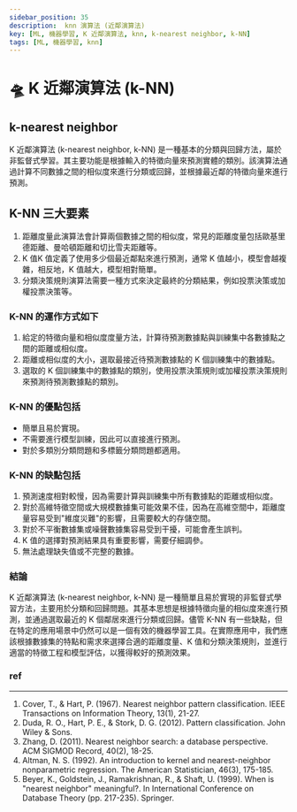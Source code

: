 ```yaml
---
sidebar_position: 35
description:  knn 演算法 (近鄰演算法)
key: [ML, 機器學習, K 近鄰演算法, knn, k-nearest neighbor, k-NN]
tags: [ML, 機器學習, knn]
---
```


# 🛸 K 近鄰演算法 (k-NN)

## k-nearest neighbor

K 近鄰演算法 (k-nearest neighbor, k-NN) 是一種基本的分類與回歸方法，屬於非監督式學習。其主要功能是根據輸入的特徵向量來預測實體的類別。該演算法通過計算不同數據之間的相似度來進行分類或回歸，並根據最近鄰的特徵向量來進行預測。

## K-NN 三大要素

1. 距離度量此演算法會計算兩個數據之間的相似度，常見的距離度量包括歐基里德距離、曼哈頓距離和切比雪夫距離等。
2. K 值K 值定義了使用多少個最近鄰點來進行預測，通常 K 值越小，模型會越複雜，相反地，K 值越大，模型相對簡單。
3. 分類決策規則演算法需要一種方式來決定最終的分類結果，例如投票決策或加權投票決策等。

### K-NN 的運作方式如下

1. 給定的特徵向量和相似度度量方法，計算待預測數據點與訓練集中各數據點之間的距離或相似度。
2. 距離或相似度的大小，選取最接近待預測數據點的 K 個訓練集中的數據點。
3. 選取的 K 個訓練集中的數據點的類別，使用投票決策規則或加權投票決策規則來預測待預測數據點的類別。

### K-NN 的優點包括

- 簡單且易於實現。
- 不需要進行模型訓練，因此可以直接進行預測。
- 對於多類別分類問題和多標籤分類問題都適用。

### K-NN 的缺點包括

1. 預測速度相對較慢，因為需要計算與訓練集中所有數據點的距離或相似度。
2. 對於高維特徵空間或大規模數據集可能效果不佳，因為在高維空間中，距離度量容易受到"維度災難"的影響，且需要較大的存儲空間。
3. 對於不平衡數據集或噪聲數據集容易受到干擾，可能會產生誤判。
4. K 值的選擇對預測結果具有重要影響，需要仔細調參。
5. 無法處理缺失值或不完整的數據。

### 結論

K 近鄰演算法 (k-nearest neighbor, k-NN) 是一種簡單且易於實現的非監督式學習方法，主要用於分類和回歸問題。其基本思想是根據特徵向量的相似度來進行預測，並通過選取最近的 K 個鄰居來進行分類或回歸。儘管 K-NN 有一些缺點，但在特定的應用場景中仍然可以是一個有效的機器學習工具。在實際應用中，我們應該根據數據集的特點和需求來選擇合適的距離度量、K 值和分類決策規則，並進行適當的特徵工程和模型評估，以獲得較好的預測效果。

### ref

---

1. Cover, T., & Hart, P. (1967). Nearest neighbor pattern classification. IEEE Transactions on Information Theory, 13(1), 21-27.
2. Duda, R. O., Hart, P. E., & Stork, D. G. (2012). Pattern classification. John Wiley & Sons.
3. Zhang, D. (2011). Nearest neighbor search: a database perspective. ACM SIGMOD Record, 40(2), 18-25.
4. Altman, N. S. (1992). An introduction to kernel and nearest-neighbor nonparametric regression. The American Statistician, 46(3), 175-185.
5. Beyer, K., Goldstein, J., Ramakrishnan, R., & Shaft, U. (1999). When is "nearest neighbor" meaningful?. In International Conference on Database Theory (pp. 217-235). Springer.
